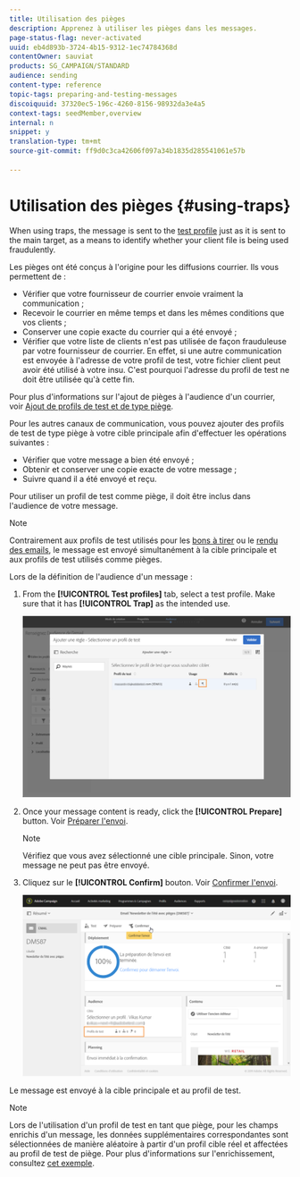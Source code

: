 ```yaml
---
title: Utilisation des pièges
description: Apprenez à utiliser les pièges dans les messages.
page-status-flag: never-activated
uuid: eb4d893b-3724-4b15-9312-1ec74784368d
contentOwner: sauviat
products: SG_CAMPAIGN/STANDARD
audience: sending
content-type: reference
topic-tags: preparing-and-testing-messages
discoiquuid: 37320ec5-196c-4260-8156-98932da3e4a5
context-tags: seedMember,overview
internal: n
snippet: y
translation-type: tm+mt
source-git-commit: ff9d0c3ca42606f097a34b1835d285541061e57b

---
```



# Utilisation des pièges {#using-traps}

When using traps, the message is sent to the [test profile](../../audiences/using/managing-test-profiles.md) just as it is sent to the main target, as a means to identify whether your client file is being used fraudulently.

Les pièges ont été conçus à l&#39;origine pour les diffusions courrier. Ils vous permettent de :

* Vérifier que votre fournisseur de courrier envoie vraiment la communication ;
* Recevoir le courrier en même temps et dans les mêmes conditions que vos clients ;
* Conserver une copie exacte du courrier qui a été envoyé ;
* Vérifier que votre liste de clients n&#39;est pas utilisée de façon frauduleuse par votre fournisseur de courrier. En effet, si une autre communication est envoyée à l&#39;adresse de votre profil de test, votre fichier client peut avoir été utilisé à votre insu. C&#39;est pourquoi l&#39;adresse du profil de test ne doit être utilisée qu&#39;à cette fin.

Pour plus d&#39;informations sur l&#39;ajout de pièges à l&#39;audience d&#39;un courrier, voir [Ajout de profils de test et de type piège](../../channels/using/defining-the-direct-mail-audience.md#adding-test-and-trap-profiles).

Pour les autres canaux de communication, vous pouvez ajouter des profils de test de type piège à votre cible principale afin d&#39;effectuer les opérations suivantes :

* Vérifier que votre message a bien été envoyé ;
* Obtenir et conserver une copie exacte de votre message ;
* Suivre quand il a été envoyé et reçu.

Pour utiliser un profil de test comme piège, il doit être inclus dans l&#39;audience de votre message.

>[!NOTE]
>
>Contrairement aux profils de test utilisés pour les [bons à tirer](../../sending/using/sending-proofs.md) ou le [rendu des emails](../../sending/using/email-rendering.md), le message est envoyé simultanément à la cible principale et aux profils de test utilisés comme pièges.

Lors de la définition de l&#39;audience d&#39;un message :

1. From the **[!UICONTROL Test profiles]** tab, select a test profile. Make sure that it has **[!UICONTROL Trap]** as the intended use.

   ![](assets/trap_select.png)

1. Once your message content is ready, click the **[!UICONTROL Prepare]** button. Voir [Préparer l&#39;envoi](../../sending/using/preparing-the-send.md).
   >[!NOTE]
   >
   >Vérifiez que vous avez sélectionné une cible principale. Sinon, votre message ne peut pas être envoyé.

1. Cliquez sur le **[!UICONTROL Confirm]** bouton. Voir [Confirmer l&#39;envoi](../../sending/using/confirming-the-send.md).

   ![](assets/trap_confirm.png)

Le message est envoyé à la cible principale et au profil de test.

>[!NOTE]
>
>Lors de l&#39;utilisation d&#39;un profil de test en tant que piège, pour les champs enrichis d&#39;un message, les données supplémentaires correspondantes sont sélectionnées de manière aléatoire à partir d&#39;un profil cible réel et affectées au profil de test de piège. Pour plus d&#39;informations sur l&#39;enrichissement, consultez [cet exemple](../../automating/using/enrichment.md#example--enriching-profile-data-with-data-contained-in-a-file).
